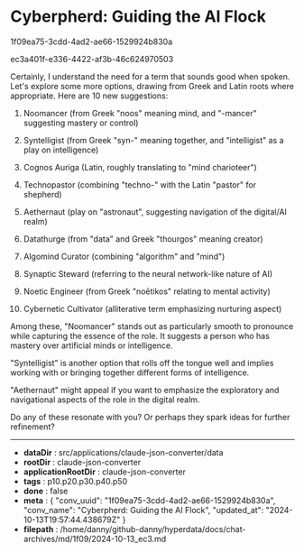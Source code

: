 # Cyberpherd: Guiding the AI Flock

1f09ea75-3cdd-4ad2-ae66-1529924b830a

ec3a401f-e336-4422-af3b-46c624970503

 Certainly, I understand the need for a term that sounds good when spoken. Let's explore some more options, drawing from Greek and Latin roots where appropriate. Here are 10 new suggestions:

1. Noomancer (from Greek "noos" meaning mind, and "-mancer" suggesting mastery or control)

2. Syntelligist (from Greek "syn-" meaning together, and "intelligist" as a play on intelligence)

3. Cognos Auriga (Latin, roughly translating to "mind charioteer")

4. Technopastor (combining "techno-" with the Latin "pastor" for shepherd)

5. Aethernaut (play on "astronaut", suggesting navigation of the digital/AI realm)

6. Datathurge (from "data" and Greek "thourgos" meaning creator)

7. Algomind Curator (combining "algorithm" and "mind")

8. Synaptic Steward (referring to the neural network-like nature of AI)

9. Noetic Engineer (from Greek "noētikos" relating to mental activity)

10. Cybernetic Cultivator (alliterative term emphasizing nurturing aspect)

Among these, "Noomancer" stands out as particularly smooth to pronounce while capturing the essence of the role. It suggests a person who has mastery over artificial minds or intelligence.

"Syntelligist" is another option that rolls off the tongue well and implies working with or bringing together different forms of intelligence.

"Aethernaut" might appeal if you want to emphasize the exploratory and navigational aspects of the role in the digital realm.

Do any of these resonate with you? Or perhaps they spark ideas for further refinement?

---

* **dataDir** : src/applications/claude-json-converter/data
* **rootDir** : claude-json-converter
* **applicationRootDir** : claude-json-converter
* **tags** : p10.p20.p30.p40.p50
* **done** : false
* **meta** : {
  "conv_uuid": "1f09ea75-3cdd-4ad2-ae66-1529924b830a",
  "conv_name": "Cyberpherd: Guiding the AI Flock",
  "updated_at": "2024-10-13T19:57:44.438679Z"
}
* **filepath** : /home/danny/github-danny/hyperdata/docs/chat-archives/md/1f09/2024-10-13_ec3.md